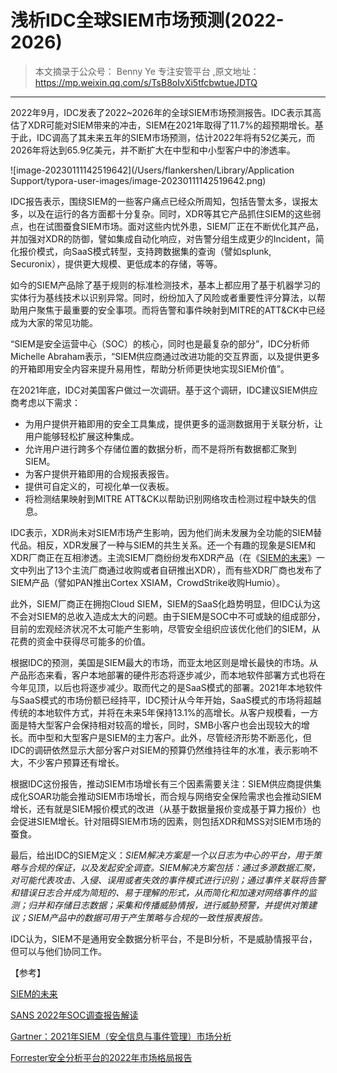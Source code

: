 # 浅析IDC全球SIEM市场预测(2022-2026)

> 本文摘录于公众号： Benny Ye 专注安管平台 ,原文地址：https://mp.weixin.qq.com/s/TsB8oIvXi5tfcbwtueJDTQ

---

2022年9月，IDC发表了2022~2026年的全球SIEM市场预测报告。IDC表示其高估了XDR可能对SIEM带来的冲击，SIEM在2021年取得了11.7%的超预期增长。基于此，IDC调高了其未来五年的SIEM市场预测，估计2022年将有52亿美元，而2026年将达到65.9亿美元，并不断扩大在中型和中小型客户中的渗透率。

![image-20230111142519642](/Users/flankershen/Library/Application Support/typora-user-images/image-20230111142519642.png)

IDC报告表示，围绕SIEM的一些客户痛点已经众所周知，包括告警太多，误报太多，以及在运行的各方面都十分复杂。同时，XDR等其它产品抓住SIEM的这些弱点，也在试图蚕食SIEM市场。面对这些内忧外患，SIEM厂正在不断优化其产品，并加强对XDR的防御，譬如集成自动化响应，对告警分组生成更少的Incident，简化报价模式，向SaaS模式转型，支持跨数据集的查询（譬如splunk, Securonix），提供更大规模、更低成本的存储，等等。

如今的SIEM产品除了基于规则的标准检测技术，基本上都应用了基于机器学习的实体行为基线技术以识别异常。同时，纷纷加入了风险或者重要性评分算法，以帮助用户聚焦于最重要的安全事项。而将告警和事件映射到MITRE的ATT&CK中已经成为大家的常见功能。

“SIEM是安全运营中心（SOC）的核心，同时也是最复杂的部分”，IDC分析师
Michelle Abraham表示，“SIEM供应商通过改进功能的交互界面，以及提供更多的开箱即用安全内容来提升易用性，帮助分析师更快地实现SIEM价值”。

在2021年底，IDC对美国客户做过一次调研。基于这个调研，IDC建议SIEM供应商考虑以下需求：

- 为用户提供开箱即用的安全工具集成，提供更多的遥测数据用于关联分析，让用户能够轻松扩展这种集成。
- 允许用户进行跨多个存储位置的数据分析，而不是将所有数据都汇聚到SIEM。
- 为客户提供开箱即用的合规报表报告。
- 提供可自定义的，可视化单一仪表板。
- 将检测结果映射到MITRE ATT&CK以帮助识别网络攻击检测过程中缺失的信息。



IDC表示，XDR尚未对SIEM市场产生影响，因为他们尚未发展为全功能的SIEM替代品。相反，XDR发展了一种与SIEM的共生关系。还一个有趣的现象是SIEM和XDR厂商正在互相渗透。主流SIEM厂商纷纷发布XDR产品（在《[SIEM的未来](http://mp.weixin.qq.com/s?__biz=MzUyNzMxOTAwMw==&mid=2247484500&idx=1&sn=91a3a818e697213a9b46ac7b5559944e&chksm=fa002ee0cd77a7f6503c923d308c43d53b0cdd2e6725326b24fd49915c33e9f3b1ba9a42af05&scene=21#wechat_redirect)》一文中列出了13个主流厂商通过收购或者自研推出XDR），而有些XDR厂商也发布了SIEM产品（譬如PAN推出Cortex XSIAM，CrowdStrike收购Humio）。

此外，SIEM厂商正在拥抱Cloud SIEM，SIEM的SaaS化趋势明显，但IDC认为这不会对SIEM的总收入造成太大的问题。由于SIEM是SOC中不可或缺的组成部分，目前的宏观经济状况不太可能产生影响，尽管安全组织应该优化他们的SIEM，从花费的资金中获得尽可能多的价值。

根据IDC的预测，美国是SIEM最大的市场，而亚太地区则是增长最快的市场。从产品形态来看，客户本地部署的硬件形态将逐步减少，而本地软件部署方式也将在今年见顶，以后也将逐步减少。取而代之的是SaaS模式的部署。2021年本地软件与SaaS模式的市场份额已经持平，IDC预计从今年开始，SaaS模式的市场将超越传统的本地软件方式，并将在未来5年保持13.1%的高增长。从客户规模看，一方面是特大型客户会保持相对较高的增长，同时，SMB小客户也会出现较大的增长。而中型和大型客户是SIEM的主力客户。此外，尽管经济形势不断恶化，但IDC的调研依然显示大部分客户对SIEM的预算仍然维持往年的水准，表示影响不大，不少客户预算还有增长。

根据IDC这份报告，推动SIEM市场增长有三个因素需要关注：SIEM供应商提供集成化SOAR功能会推动SIEM市场增长，而合规与网络安全保险需求也会推动SIEM增长，还有就是SIEM报价模式的改进（从基于数据量报价变成基于算力报价）也会促进SIEM增长。针对阻碍SIEM市场的因素，则包括XDR和MSS对SIEM市场的蚕食。

最后，给出IDC的SIEM定义：*SIEM解决方案是一个以日志为中心的平台，用于策略与合规的保证，以及发起安全调查。SIEM解决方案包括：通过多源数据汇聚，对可能代表攻击、入侵、误用或者失效的事件模式进行识别；通过事件关联将告警和错误日志合并成为简短的、易于理解的形式，从而简化和加速对网络事件的监测；归并和存储日志数据；采集和传播威胁情报，进行威胁预警，并提供对策建议；SIEM产品中的数据可用于产生策略与合规的一致性报表报告。*

IDC认为，SIEM不是通用安全数据分析平台，不是BI分析，不是威胁情报平台，但可以与他们协同工作。

【参考】

[SIEM的未来](http://mp.weixin.qq.com/s?__biz=MzUyNzMxOTAwMw==&mid=2247484500&idx=1&sn=91a3a818e697213a9b46ac7b5559944e&chksm=fa002ee0cd77a7f6503c923d308c43d53b0cdd2e6725326b24fd49915c33e9f3b1ba9a42af05&scene=21#wechat_redirect)

[SANS 2022年SOC调查报告解读](http://mp.weixin.qq.com/s?__biz=MzUyNzMxOTAwMw==&mid=2247484450&idx=1&sn=27c3c6e51febebd4ed1a13fa2f85307d&chksm=fa002e96cd77a780251bdec3b12e2fbea2e013d19495d01c33b7aaac9323cbabe4274077e999&scene=21#wechat_redirect)

[Gartner：2021年SIEM（安全信息与事件管理）市场分析](http://mp.weixin.qq.com/s?__biz=MzUyNzMxOTAwMw==&mid=2247484351&idx=1&sn=ff83fa4e2b4286a301a541ccc971c3cf&chksm=fa00290bcd77a01d7b917fd6c9041ef12b5f2300916212d0dd74fe836c78bcffc1887ed11520&scene=21#wechat_redirect)

[Forrester安全分析平台的2022年市场格局报告](http://mp.weixin.qq.com/s?__biz=MzUyNzMxOTAwMw==&mid=2247484513&idx=1&sn=36739ae447e070bbe70ba52a3f73f274&chksm=fa002ed5cd77a7c3609048c1c346c21d1808b5da9e7da06ace4ae5031faf778ad3ded9cf8484&scene=21#wechat_redirect)


